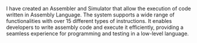 I have created an Assembler and Simulator that allow the execution of code written in Assembly Language. The system supports a wide range of functionalities with over 15 different types of instructions. It enables developers to write assembly code and execute it efficiently, providing a seamless experience for programming and testing in a low-level language.
